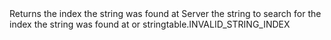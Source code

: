 <function name="FindStringIndex" parent="INetworkStringTable" type="classfunc">
	<description>
		Returns the index the string was found at
	</description>
	<realm>Server</realm>
	<args>
		<arg name="value" type="string">the string to search for</arg>
	</args>
	<rets>
		<ret name="index" type="number">the index the string was found at or <page>stringtable.INVALID_STRING_INDEX</page></ret>
	</rets>
</function>